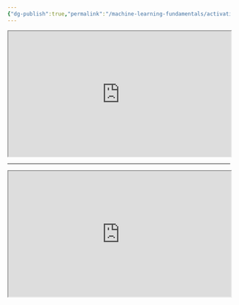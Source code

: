 ```yaml
---
{"dg-publish":true,"permalink":"/machine-learning-fundamentals/activation-functions/","noteIcon":"2","updated":"2024-05-22T13:55:29.331+05:30"}
---
```




<iframe title="Activation Functions - EXPLAINED!" src="https://www.youtube.com/embed/s-V7gKrsels?feature=oembed" height="113" width="200" allowfullscreen="" allow="fullscreen" style="aspect-ratio: 1.76991 / 1; width: 100%; height: auto;"></iframe>

---

<iframe title="Dying Relu Problem || Leaky Relu || Quick Explained || Developers Hutt" src="https://www.youtube.com/embed/Y-ruNSdpZ0Q?feature=oembed" height="113" width="200" allowfullscreen="" allow="fullscreen" style="aspect-ratio: 1.76991 / 1; width: 100%; height: auto;"></iframe>
